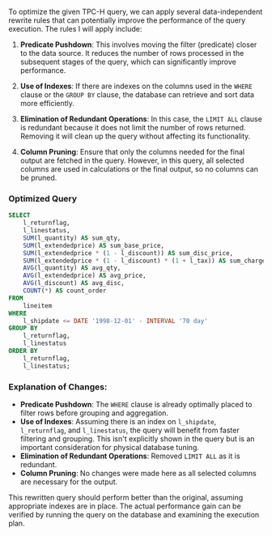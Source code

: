 To optimize the given TPC-H query, we can apply several data-independent rewrite rules that can potentially improve the performance of the query execution. The rules I will apply include:

1. **Predicate Pushdown**: This involves moving the filter (predicate) closer to the data source. It reduces the number of rows processed in the subsequent stages of the query, which can significantly improve performance.

2. **Use of Indexes**: If there are indexes on the columns used in the `WHERE` clause or the `GROUP BY` clause, the database can retrieve and sort data more efficiently.

3. **Elimination of Redundant Operations**: In this case, the `LIMIT ALL` clause is redundant because it does not limit the number of rows returned. Removing it will clean up the query without affecting its functionality.

4. **Column Pruning**: Ensure that only the columns needed for the final output are fetched in the query. However, in this query, all selected columns are used in calculations or the final output, so no columns can be pruned.

### Optimized Query
```sql
SELECT 
    l_returnflag, 
    l_linestatus, 
    SUM(l_quantity) AS sum_qty, 
    SUM(l_extendedprice) AS sum_base_price, 
    SUM(l_extendedprice * (1 - l_discount)) AS sum_disc_price, 
    SUM(l_extendedprice * (1 - l_discount) * (1 + l_tax)) AS sum_charge, 
    AVG(l_quantity) AS avg_qty, 
    AVG(l_extendedprice) AS avg_price, 
    AVG(l_discount) AS avg_disc, 
    COUNT(*) AS count_order 
FROM 
    lineitem 
WHERE 
    l_shipdate <= DATE '1998-12-01' - INTERVAL '70 day' 
GROUP BY 
    l_returnflag, 
    l_linestatus 
ORDER BY 
    l_returnflag, 
    l_linestatus;
```

### Explanation of Changes:
- **Predicate Pushdown**: The `WHERE` clause is already optimally placed to filter rows before grouping and aggregation.
- **Use of Indexes**: Assuming there is an index on `l_shipdate`, `l_returnflag`, and `l_linestatus`, the query will benefit from faster filtering and grouping. This isn't explicitly shown in the query but is an important consideration for physical database tuning.
- **Elimination of Redundant Operations**: Removed `LIMIT ALL` as it is redundant.
- **Column Pruning**: No changes were made here as all selected columns are necessary for the output.

This rewritten query should perform better than the original, assuming appropriate indexes are in place. The actual performance gain can be verified by running the query on the database and examining the execution plan.